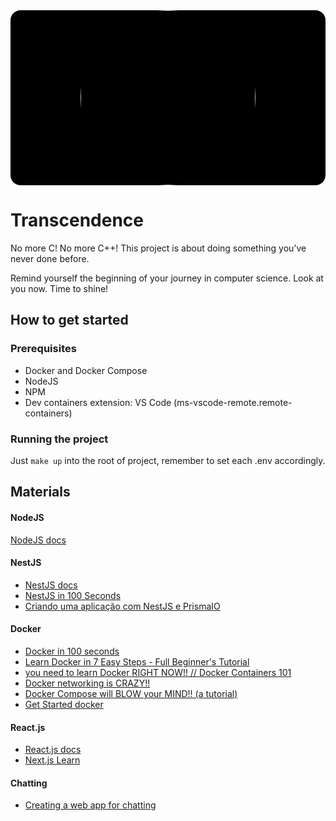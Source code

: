<div id="top" align="center" style="background-color: #000;border-radius: 16px;">
  <img src="https://i.pinimg.com/originals/3b/8b/3a/3b8b3a3d1cd3e2951b014a1c9095aeb9.gif" width="280" style="border-radius:50%" />
</div>

# Transcendence

No more C! No more C++! This project is about doing something you’ve never done before.

Remind yourself the beginning of your journey in computer science. Look at you now. Time to shine!

## How to get started

### Prerequisites

- Docker and Docker Compose
- NodeJS
- NPM
- Dev containers extension: VS Code (ms-vscode-remote.remote-containers)

### Running the project

Just `make up` into the root of project, remember to set each .env accordingly.

## Materials

#### NodeJS

[NodeJS docs](https://nodejs.org/en/docs/)

#### NestJS

- [NestJS docs](https://docs.nestjs.com/)
- [NestJS in 100 Seconds](https://www.youtube.com/watch?v=0M8AYU_hPas)
- [Criando uma aplicação com NestJS e PrismaIO](https://www.youtube.com/watch?v=0Idug0e9tPw)

#### Docker

- [Docker in 100 seconds](https://www.youtube.com/watch?v=Gjnup-PuquQ)
- [Learn Docker in 7 Easy Steps - Full Beginner's Tutorial](https://www.youtube.com/watch?v=gAkwW2tuIqE)
- [you need to learn Docker RIGHT NOW!! // Docker Containers 101](https://www.youtube.com/watch?v=eGz9DS-aIeY)
- [Docker networking is CRAZY!!](https://www.youtube.com/watch?v=bKFMS5C4CG0)
- [Docker Compose will BLOW your MIND!! (a tutorial)](https://www.youtube.com/watch?v=DM65_JyGxCo)
- [Get Started docker](https://docs.docker.com/get-started/)

#### React.js

- [React.js docs](https://reactjs.org/docs/getting-started.html)
- [Next.js Learn](https://nextjs.org/learn)

#### Chatting

- [Creating a web app for chatting](https://progressivecoder.com/building-a-nestjs-chat-app-with-websockets-and-mysql/)
